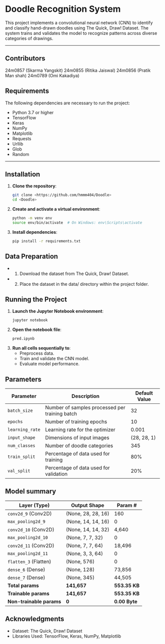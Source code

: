 # Doodle Recognition System

This project implements a convolutional neural network (CNN) to identify and classify hand-drawn doodles using The Quick, Draw! Dataset. The system trains and validates the model to recognize patterns across diverse categories of drawings.

---

## Contributors

24m0857 (Skarma Yangskit)
24m0855 (Ritika Jaiswal)
24m0856 (Pratik Man shah)
24m0789 (Omi Kakadiya)

## Requirements

The following dependencies are necessary to run the project:

- Python 3.7 or higher
- TensorFlow
- Keras
- NumPy
- Matplotlib
- Requests
- Urllib
- Glob
- Random

---

## Installation

1. **Clone the repository**:
   ```bash
   git clone <https://github.com/hmmm404/Doodle>
   cd <Doodle>
   ```
2. **Create and activate a virtual environment**:
   ```bash
   python -m venv env
   source env/bin/activate  # On Windows: env\Scripts\activate
   ```
3. **Install dependencies**:
   ```bash
   pip install -r requirements.txt
   ```

## Data Preparation

- 1. Download the dataset from The Quick, Draw! Dataset.
- 2. Place the dataset in the data/ directory within the project folder.

## Running the Project

1. **Launch the Jupyter Notebook environment**:
   ```bash
   jupyter notebook
   ```
2. **Open the notebook file**:
   ```bash
   pred.ipynb
   ```
3. **Run all cells sequentially to**:
   - Preprocess data.
   - Train and validate the CNN model.
   - Evaluate model performance.

## Parameters

| Parameter       | Description                                    | Default Value |
| --------------- | ---------------------------------------------- | ------------- |
| `batch_size`    | Number of samples processed per training batch | 32            |
| `epochs`        | Number of training epochs                      | 10            |
| `learning_rate` | Learning rate for the optimizer                | 0.001         |
| `input_shape`   | Dimensions of input images                     | (28, 28, 1)   |
| `num_classes`   | Number of doodle categories                    | 345           |
| `train_split`   | Percentage of data used for training           | 80%           |
| `val_split`     | Percentage of data used for validation         | 20%           |

## Model summary

| Layer (Type)             | Output Shape       | Param #       |
| ------------------------ | ------------------ | ------------- |
| `conv2d_9` (Conv2D)      | (None, 28, 28, 16) | 160           |
| `max_pooling2d_9`        | (None, 14, 14, 16) | 0             |
| `conv2d_10` (Conv2D)     | (None, 14, 14, 32) | 4,640         |
| `max_pooling2d_10`       | (None, 7, 7, 32)   | 0             |
| `conv2d_11` (Conv2D)     | (None, 7, 7, 64)   | 18,496        |
| `max_pooling2d_11`       | (None, 3, 3, 64)   | 0             |
| `flatten_3` (Flatten)    | (None, 576)        | 0             |
| `dense_6` (Dense)        | (None, 128)        | 73,856        |
| `dense_7` (Dense)        | (None, 345)        | 44,505        |
| **Total params**         | **141,657**        | **553.35 KB** |
| **Trainable params**     | **141,657**        | **553.35 KB** |
| **Non-trainable params** | **0**              | **0.00 Byte** |

## Acknowledgments

- Dataset: The Quick, Draw! Dataset
- Libraries Used: TensorFlow, Keras, NumPy, Matplotlib
